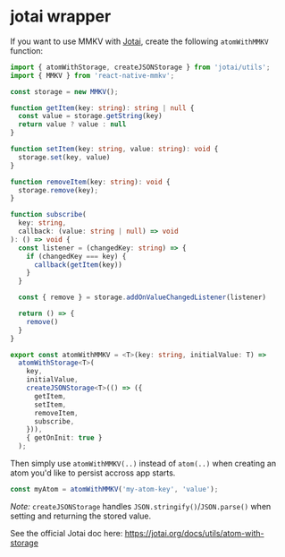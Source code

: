 # jotai wrapper

If you want to use MMKV with [Jotai](https://github.com/pmndrs/jotai), create the following `atomWithMMKV` function:

```ts
import { atomWithStorage, createJSONStorage } from 'jotai/utils';
import { MMKV } from 'react-native-mmkv';

const storage = new MMKV();

function getItem(key: string): string | null {
  const value = storage.getString(key)
  return value ? value : null
}

function setItem(key: string, value: string): void {
  storage.set(key, value)
}

function removeItem(key: string): void {
  storage.remove(key);
}

function subscribe(
  key: string,
  callback: (value: string | null) => void
): () => void {
  const listener = (changedKey: string) => {
    if (changedKey === key) {
      callback(getItem(key))
    }
  }

  const { remove } = storage.addOnValueChangedListener(listener)

  return () => {
    remove()
  }
}

export const atomWithMMKV = <T>(key: string, initialValue: T) =>
  atomWithStorage<T>(
    key,
    initialValue,
    createJSONStorage<T>(() => ({
      getItem,
      setItem,
      removeItem,
      subscribe,
    })),
    { getOnInit: true }
  );
```

Then simply use `atomWithMMKV(..)` instead of `atom(..)` when creating an atom you'd like to persist accross app starts.

```ts
const myAtom = atomWithMMKV('my-atom-key', 'value');
```

*Note:* `createJSONStorage` handles `JSON.stringify()`/`JSON.parse()` when setting and returning the stored value.

See the official Jotai doc here: https://jotai.org/docs/utils/atom-with-storage
